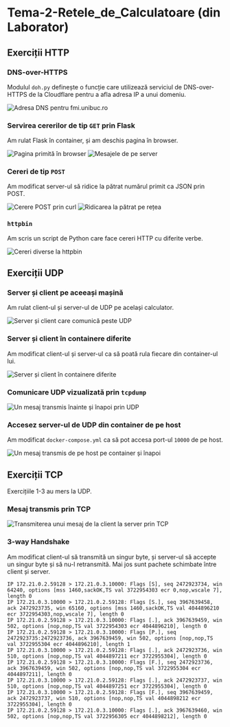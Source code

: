 # Tema-2-Retele_de_Calculatoare (din Laborator)


## Exerciții HTTP

### DNS-over-HTTPS

Modulul `doh.py` definește o funcție care utilizează serviciul de DNS-over-HTTPS
de la Cloudflare pentru a afla adresa IP a unui domeniu.

![Adresa DNS pentru fmi.unibuc.ro](https://user-images.githubusercontent.com/48345929/77791050-9d89f900-706e-11ea-97ce-3f7e7fee4592.png)

### Servirea cererilor de tip `GET` prin Flask

Am rulat Flask în container, și am deschis pagina în browser.

![Pagina primită în browser](https://user-images.githubusercontent.com/48345929/77791178-db871d00-706e-11ea-8956-f9bdbc560f0b.png)
![Mesajele de pe server](https://user-images.githubusercontent.com/48345929/77791183-dd50e080-706e-11ea-90af-93a901aeb31d.png)

### Cereri de tip `POST`

Am modificat server-ul să ridice la pătrat numărul primit ca JSON prin POST.

![Cerere `POST` prin `curl`](https://user-images.githubusercontent.com/48345929/77791186-df1aa400-706e-11ea-8ab8-1b9cdb2729c8.png)
![Ridicarea la pătrat pe rețea](https://user-images.githubusercontent.com/48345929/77791188-dfb33a80-706e-11ea-9bfe-b0c808efc9b6.png)

### `httpbin`

Am scris un script de Python care face cereri HTTP cu diferite verbe.

![Cereri diverse la httpbin](https://user-images.githubusercontent.com/48345929/77791283-01acbd00-706f-11ea-88f5-25aff12a9552.png)

## Exerciții UDP

### Server și client pe aceeași mașină

Am rulat client-ul și server-ul de UDP pe același calculator.

![Server și client care comunică peste UDP](udp/1-comunicare.png)

### Server și client în containere diferite

Am modificat client-ul și server-ul ca să poată rula fiecare din container-ul lui.

![Server și client în containere diferite](udp/3-peste-bridge.png)

### Comunicare UDP vizualizată prin `tcpdump`

![Un mesaj transmis înainte și înapoi prin UDP](udp/6-tcp-dump.png)

### Accesez server-ul de UDP din container de pe host

Am modificat `docker-compose.yml` ca să pot accesa port-ul `10000` de pe
host.

![Un mesaj transmis de pe host pe container și înapoi](udp/7-local.png)

## Exerciții TCP

Exercițiile 1-3 au mers la UDP.

### Mesaj transmis prin TCP

![Transmiterea unui mesaj de la client la server prin TCP](tcp/4-comunicare.png)

### 3-way Handshake

Am modificat client-ul să transmită un singur byte, și server-ul să accepte un singur byte și să nu-l retransmită.
Mai jos sunt pachete schimbate între client și server.

```
IP 172.21.0.2.59128 > 172.21.0.3.10000: Flags [S], seq 2472923734, win 64240, options [mss 1460,sackOK,TS val 3722954303 ecr 0,nop,wscale 7], length 0
IP 172.21.0.3.10000 > 172.21.0.2.59128: Flags [S.], seq 3967639458, ack 2472923735, win 65160, options [mss 1460,sackOK,TS val 4044896210 ecr 3722954303,nop,wscale 7], length 0
IP 172.21.0.2.59128 > 172.21.0.3.10000: Flags [.], ack 3967639459, win 502, options [nop,nop,TS val 3722954303 ecr 4044896210], length 0
IP 172.21.0.2.59128 > 172.21.0.3.10000: Flags [P.], seq 2472923735:2472923736, ack 3967639459, win 502, options [nop,nop,TS val 3722955304 ecr 4044896210], length 1
IP 172.21.0.3.10000 > 172.21.0.2.59128: Flags [.], ack 2472923736, win 510, options [nop,nop,TS val 4044897211 ecr 3722955304], length 0
IP 172.21.0.2.59128 > 172.21.0.3.10000: Flags [F.], seq 2472923736, ack 3967639459, win 502, options [nop,nop,TS val 3722955304 ecr 4044897211], length 0
IP 172.21.0.3.10000 > 172.21.0.2.59128: Flags [.], ack 2472923737, win 510, options [nop,nop,TS val 4044897251 ecr 3722955304], length 0
IP 172.21.0.3.10000 > 172.21.0.2.59128: Flags [F.], seq 3967639459, ack 2472923737, win 510, options [nop,nop,TS val 4044898212 ecr 3722955304], length 0
IP 172.21.0.2.59128 > 172.21.0.3.10000: Flags [.], ack 3967639460, win 502, options [nop,nop,TS val 3722956305 ecr 4044898212], length 0
```
